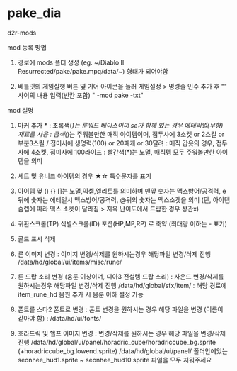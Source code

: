# pake_dia
d2r-mods

mod 등록 방법
1.  경로에 mods 폴더 생성 
(eg. ~/Diablo II Resurrected/pake/pake.mpq/data/~) 형태가 되어야함

2. 베틀넷의 게임실행 버튼 옆 기어 아이콘을 눌러 게임설정 > 명령줄 인수 추가 후 "" 사이의 내용 입력(빈칸 포함)
" -mod pake -txt"

mod 설명
1. 마커 추가 *
: 초록색(*)는 룬워드 베이스이며 se가 함께 있는 경우 에테리얼(무형) 재료를 사용
: 금색(*)는 주워볼만한 매직 아이템이며, 접두사에 3소켓 or 2스킬 or 부분3스킬 / 접미사에 생명력(100) or 20패캐 or 30달려
: 매직 갑옷의 경우, 접두사에 4소켓, 접미사에 100라이프
: 빨간색(*)는 노멀, 매직템 모두 주워볼만한 아이템을 의미

2. 세트 및 유니크 아이템의 경우 ★☆ 특수문자를 표기

3. 아이템 옆 () {} []는 노멀,익셉,엘리트를 의미하며 맨앞 숫자는 맥스방어/공격력, e뒤에 숫자는 에테일시 맥스방어/공격력, @뒤의 숫자는 맥스소켓을 의미 (단, 아이템 숨렙에 따라 맥스 소켓이 달라짐 > 지옥 난이도에서 드랍한 경우 상관x)

4. 귀환스크롤(TP) 식별스크롤(ID) 포션(HP,MP,RP) 로 축약 (최대량 이하는 - 표기)

5. 골드 표시 삭제

6. 룬 이미지 변경 
: 이미지 변경/삭제를 원하시는경우 해당파일 변경/삭제 진행
/data/hd/global/ui/items/misc/rune/

7. 룬 드랍 소리 변경 (움룬 이상이며, 디아3 전설템 드랍 소리)
: 사운드 변경/삭제를 원하시는경우 해당파일 변경/삭제 진행
/data/hd/global/sfx/item/
: 해당 경로에 item_rune_hd 음원 추가 시 옴룬 이하 설정 가능

8. 폰트를 스타2 폰트로 변경
: 폰트 변경을 원하시는 경우 해당 파일을 변경 (이름이 같아야 함)
: /data/hd/ui/fonts/

9. 호라드릭 및 헬프 이미지 변경
: 변경/삭제를 원하시는 경우 해당 파일을 변경/삭제 진행
/data/hd/global/ui/panel/horadric_cube/horadriccube_bg.sprite (+horadriccube_bg.lowend.sprite)
/data/hd/global/ui/panel/ 폴더안에있는 seonhee_hud1.sprite ~ seonhee_hud10.sprite 파일을 모두 지워주세요




